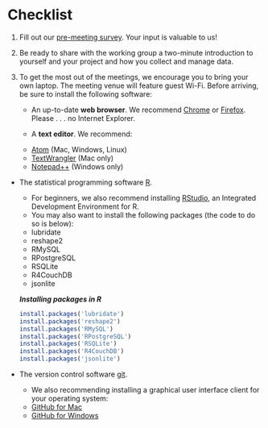 # Checklist

1. Fill out our [pre-meeting survey](https://docs.google.com/forms/d/1BqS4DQ_-EXGSIF9czMjzuo8D7gdAmXiDKa9_1ISnyNs/viewform?c=0&w=1). Your input is valuable to us!

2. Be ready to share with the working group a two-minute introduction to yourself and your project and how you collect and manage data.

3. To get the most out of the meetings, we encourage you to bring your own laptop. The meeting venue will feature guest Wi-Fi. Before arriving, be sure to install the following software:

	* An up-to-date **web browser**. We recommend [Chrome](http://www.google.com/chrome/) or [Firefox](https://www.mozilla.org/en-US/firefox/new/). Please . . . no Internet Explorer.

	* A **text editor**. We recommend:
     - [Atom](https://atom.io/) (Mac, Windows, Linux)
     - [TextWrangler](http://www.barebones.com/products/textwrangler/) (Mac only)
     - [Notepad++](http://notepad-plus-plus.org/) (Windows only)

  * The statistical programming software [R](http://cran.r-project.org/).
     - For beginners, we also recommend installing [RStudio](http://www.rstudio.com/), an Integrated Development Environment for R.
     - You may also want to install the following packages (the code to do so is below):
      - lubridate
      - reshape2
      - RMySQL
      - RPostgreSQL
      - RSQLite
      - R4CouchDB
      - jsonlite

	_**Installing packages in R**_
	
	```R
	install.packages('lubridate')
	install.packages('reshape2')
	install.packages('RMySQL')
	install.packages('RPostgreSQL')
	install.packages('RSQLite')
	install.packages('R4CouchDB')
	install.packages('jsonlite')
	```

  * The version control software [git](http://git-scm.com/).
     - We also recommending installing a graphical user interface client for your operating system:
      - [GitHub for Mac](https://mac.github.com/)
      - [GitHub for Windows](https://windows.github.com/)